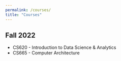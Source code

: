 ```yaml
---
permalink: /courses/
title: "Courses"
---
```


## Fall 2022
* CS620 - Introduction to Data Science & Analytics
* CS665 - Computer Architecture